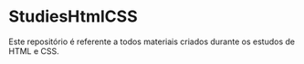 # StudiesHtmlCSS
Este repositório é referente a todos materiais criados durante os estudos de HTML e CSS.
